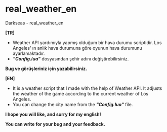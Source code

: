 # real_weather_en
Darkseas - real_weather_en

<b>[TR]</b> <br/>
- Weather API yardımıyla yapmış olduğum bir hava durumu scriptidir. Los Angeles' ın anlık hava durumuna göre oyunun hava durumunu ayarlamaktadır.
- <b><i>"Config.lua"</b></i> dosyasından şehir adını değiştirebilirsiniz.

<b>Bug ve görüşleriniz için yazabilirsiniz.</b>

<b>[EN]</b> <br/>
- It is a weather script that I made with the help of Weather API. It adjusts the weather of the game according to the current weather of Los Angeles.
- You can change the city name from the <b><i>"Config.lua"</b></i> file.

<b>I hope you will like, and sorry for my english!</b>

<b>You can write for your bug and your feedback.</b>

